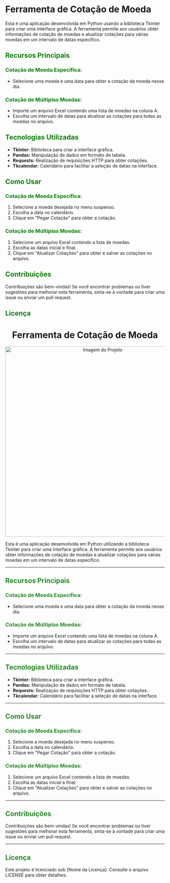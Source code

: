 # Ferramenta de Cotação de Moeda

Esta é uma aplicação desenvolvida em Python usando a biblioteca Tkinter para criar uma interface gráfica. A ferramenta permite aos usuários obter informações de cotação de moedas e atualizar cotações para várias moedas em um intervalo de datas específico.

## <span style="color:green">Recursos Principais</span>

### <span style="color:green">Cotação de Moeda Específica:</span>

- Selecione uma moeda e uma data para obter a cotação da moeda nesse dia.

### <span style="color:green">Cotação de Múltiplas Moedas:</span>

- Importe um arquivo Excel contendo uma lista de moedas na coluna A.
- Escolha um intervalo de datas para atualizar as cotações para todas as moedas no arquivo.

## <span style="color:green">Tecnologias Utilizadas</span>

- **Tkinter:** Biblioteca para criar a interface gráfica.
- **Pandas:** Manipulação de dados em formato de tabela.
- **Requests:** Realização de requisições HTTP para obter cotações.
- **Tkcalendar:** Calendário para facilitar a seleção de datas na interface.

## <span style="color:green">Como Usar</span>

### <span style="color:green">Cotação de Moeda Específica:</span>

1. Selecione a moeda desejada no menu suspenso.
2. Escolha a data no calendário.
3. Clique em "Pegar Cotação" para obter a cotação.

### <span style="color:green">Cotação de Múltiplas Moedas:</span>

1. Selecione um arquivo Excel contendo a lista de moedas.
2. Escolha as datas inicial e final.
3. Clique em "Atualizar Cotações" para obter e salvar as cotações no arquivo.

## <span style="color:green">Contribuições</span>

Contribuições são bem-vindas! Se você encontrar problemas ou tiver sugestões para melhorar esta ferramenta, sinta-se à vontade para criar uma issue ou enviar um pull request.

## <span style="color:green">Licença</span>


# <div align="center">Ferramenta de Cotação de Moeda</div>

<div align="center">
  <img src="url_da_sua_imagem" alt="Imagem do Projeto" width="600">
</div>

Esta é uma aplicação desenvolvida em Python utilizando a biblioteca Tkinter para criar uma interface gráfica. A ferramenta permite aos usuários obter informações de cotação de moedas e atualizar cotações para várias moedas em um intervalo de datas específico.

---

## <span style="color:#228B22;">Recursos Principais</span>

### <span style="color:#228B22;">Cotação de Moeda Específica:</span>

- Selecione uma moeda e uma data para obter a cotação da moeda nesse dia.

### <span style="color:#228B22;">Cotação de Múltiplas Moedas:</span>

- Importe um arquivo Excel contendo uma lista de moedas na coluna A.
- Escolha um intervalo de datas para atualizar as cotações para todas as moedas no arquivo.

---

## <span style="color:#228B22;">Tecnologias Utilizadas</span>

- **Tkinter:** Biblioteca para criar a interface gráfica.
- **Pandas:** Manipulação de dados em formato de tabela.
- **Requests:** Realização de requisições HTTP para obter cotações.
- **Tkcalendar:** Calendário para facilitar a seleção de datas na interface.

---

## <span style="color:#228B22;">Como Usar</span>

### <span style="color:#228B22;">Cotação de Moeda Específica:</span>

1. Selecione a moeda desejada no menu suspenso.
2. Escolha a data no calendário.
3. Clique em "Pegar Cotação" para obter a cotação.

### <span style="color:#228B22;">Cotação de Múltiplas Moedas:</span>

1. Selecione um arquivo Excel contendo a lista de moedas.
2. Escolha as datas inicial e final.
3. Clique em "Atualizar Cotações" para obter e salvar as cotações no arquivo.

---

## <span style="color:#228B22;">Contribuições</span>

Contribuições são bem-vindas! Se você encontrar problemas ou tiver sugestões para melhorar esta ferramenta, sinta-se à vontade para criar uma issue ou enviar um pull request.

---

## <span style="color:#228B22;">Licença</span>

Este projeto é licenciado sob [Nome da Licença]. Consulte o arquivo LICENSE para obter detalhes.



 
